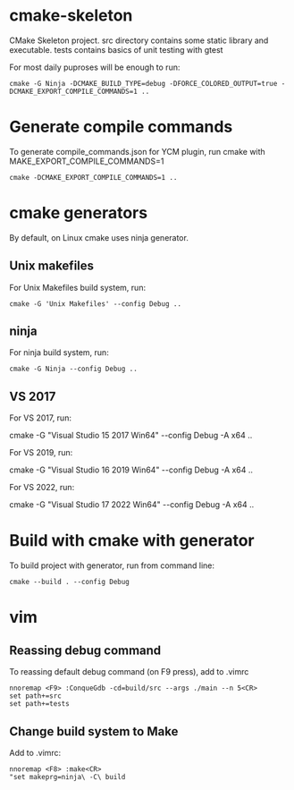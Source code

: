 # cmake-skeleton

CMake Skeleton project. src directory contains some static library and executable. tests contains basics
of unit testing with gtest

For most daily puproses will be enough to run:

    cmake -G Ninja -DCMAKE_BUILD_TYPE=debug -DFORCE_COLORED_OUTPUT=true -DCMAKE_EXPORT_COMPILE_COMMANDS=1 ..

# Generate compile commands

To generate compile_commands.json for YCM plugin, run cmake with MAKE_EXPORT_COMPILE_COMMANDS=1

    cmake -DCMAKE_EXPORT_COMPILE_COMMANDS=1 ..

# cmake generators

By default, on Linux cmake uses ninja generator. 

## Unix makefiles

For Unix Makefiles build system, run:

    cmake -G 'Unix Makefiles' --config Debug .. 

## ninja

For ninja build system, run:
    
    cmake -G Ninja --config Debug ..

## VS 2017

For VS 2017, run:

   cmake  -G "Visual Studio 15 2017 Win64" --config Debug -A x64 ..

For VS 2019, run:

   cmake  -G "Visual Studio 16 2019 Win64" --config Debug -A x64 ..

For VS 2022, run:

   cmake  -G "Visual Studio 17 2022 Win64" --config Debug -A x64 ..



# Build with cmake with generator

To build project with generator, run from command line:

    cmake --build . --config Debug



# vim

## Reassing debug command

To reassing default debug command (on F9 press), add to .vimrc
    
    nnoremap <F9> :ConqueGdb -cd=build/src --args ./main --n 5<CR>
    set path+=src
    set path+=tests


## Change build system to Make

Add to .vimrc:
   
    nnoremap <F8> :make<CR>
    "set makeprg=ninja\ -C\ build


